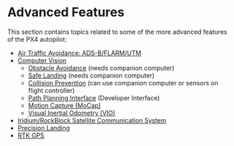# Advanced Features

This section contains topics related to some of the more advanced features of the PX4 autopilot:

- [Air Traffic Avoidance: ADS-B/FLARM/UTM](../peripherals/adsb_flarm.md)
- [Computer Vision](../computer_vision/README.md)
  - [Obstacle Avoidance](../computer_vision/obstacle_avoidance.md) (needs companion computer)
  - [Safe Landing](../computer_vision/safe_landing.md) (needs companion computer)
  - [Collision Prevention](../computer_vision/collision_prevention.md) (can use companion computer or sensors on flight controller)
  - [Path Planning Interface](../computer_vision/path_planning_interface.md) (Developer Interface)
  - [Motion Capture (MoCap)](../computer_vision/motion_capture.md)
  - [Visual Inertial Odometry (VIO)](../computer_vision/visual_inertial_odometry.md)
- [Iridium/RockBlock Satellite Communication System](../advanced_features/satcom_roadblock.md)
- [Precision Landing](../advanced_features/precland.md)
- [RTK GPS](../gps_compass/rtk_gps.md)
